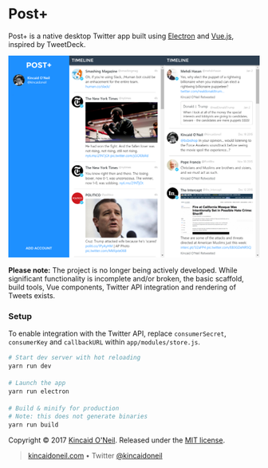 # Post+

Post+ is a native desktop Twitter app built using [Electron](https://electron.atom.io/) and [Vue.js](vuejs.org), inspired by TweetDeck.

![Post+ Screenshot](screenshot.png)

**Please note:** The project is no longer being actively developed. While significant functionality is incomplete and/or broken, the basic scaffold, build tools, Vue components, Twitter API integration and rendering of Tweets exists.

### Setup

To enable integration with the Twitter API, replace `consumerSecret`, `consumerKey` and `callbackURL` within `app/modules/store.js`.

```bash
# Start dev server with hot reloading
yarn run dev

# Launch the app
yarn run electron

# Build & minify for production
# Note: this does not generate binaries
yarn run build
```

Copyright &copy; 2017 [Kincaid O'Neil](https://github.com/kincaidoneil). Released under the [MIT license](LICENSE.md).

> [kincaidoneil.com](https://kincaidoneil.com) &bull; Twitter [@kincaidoneil](https://twitter.com/kincaidoneil)
